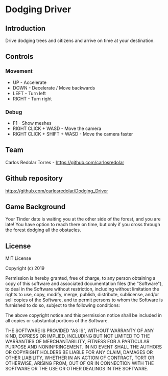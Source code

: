 # Dodging Driver

## Introduction
Drive dodging trees and citizens and arrive on time at your destination.

## Controls
### Movement
* UP - Accelerate
* DOWN - Decelerate / Move backwards 
* LEFT - Turn left
* RIGHT - Turn right

### Debug
* F1 - Show meshes
* RIGHT CLICK + WASD - Move the camera
* RIGHT CLICK + SHIFT + WASD - Move the camera faster
 
## Team
Carlos Redolar Torres - https://github.com/carlosredolar

## Github repository
https://github.com/carlosredolar/Dodging_Driver

## Game Background
Your Tinder date is waiting you at the other side of the forest, and you are late! You have option to reach there on time, but only if you cross through the forest dodging all the obstacles.

## License
MIT License

Copyright (c) 2019

Permission is hereby granted, free of charge, to any person obtaining a copy
of this software and associated documentation files (the "Software"), to deal
in the Software without restriction, including without limitation the rights
to use, copy, modify, merge, publish, distribute, sublicense, and/or sell
copies of the Software, and to permit persons to whom the Software is
furnished to do so, subject to the following conditions:

The above copyright notice and this permission notice shall be included in all
copies or substantial portions of the Software.

THE SOFTWARE IS PROVIDED "AS IS", WITHOUT WARRANTY OF ANY KIND, EXPRESS OR
IMPLIED, INCLUDING BUT NOT LIMITED TO THE WARRANTIES OF MERCHANTABILITY,
FITNESS FOR A PARTICULAR PURPOSE AND NONINFRINGEMENT. IN NO EVENT SHALL THE
AUTHORS OR COPYRIGHT HOLDERS BE LIABLE FOR ANY CLAIM, DAMAGES OR OTHER
LIABILITY, WHETHER IN AN ACTION OF CONTRACT, TORT OR OTHERWISE, ARISING FROM,
OUT OF OR IN CONNECTION WITH THE SOFTWARE OR THE USE OR OTHER DEALINGS IN THE
SOFTWARE.